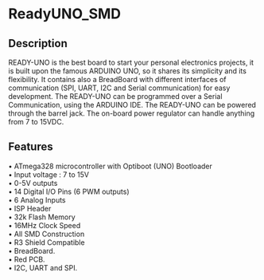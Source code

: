 # ReadyUNO_SMD
## Description
READY-UNO is the best board to start your personal electronics projects, it is built upon the famous ARDUINO UNO, so it shares its simplicity and its flexibility. It contains also a BreadBoard with different interfaces of communication (SPI, UART, I2C and Serial communication) for easy development.
The READY-UNO can be programmed over a Serial Communication, using the ARDUINO IDE.
The READY-UNO can be powered through the barrel jack. The on-board power regulator can handle anything from 7 to 15VDC.
## Features
•	ATmega328 microcontroller with Optiboot (UNO) Bootloader                                                                         
•	Input voltage : 7 to 15V                                                                                                         
•	0-5V outputs                                                                                                                     
•	14 Digital I/O Pins (6 PWM outputs)                                                                                              
•	6 Analog Inputs                                                                                                                  
•	ISP Header                                                                                                                       
•	32k Flash Memory                                                                                                                 
•	16MHz Clock Speed                                                                                                                
•	All SMD Construction                                                                                                             
•	R3 Shield Compatible                                                                                                             
•	BreadBoard.                                                                                                                      
•	Red PCB.                                                                                                                         
•	I2C, UART and SPI.                                                                                                               
